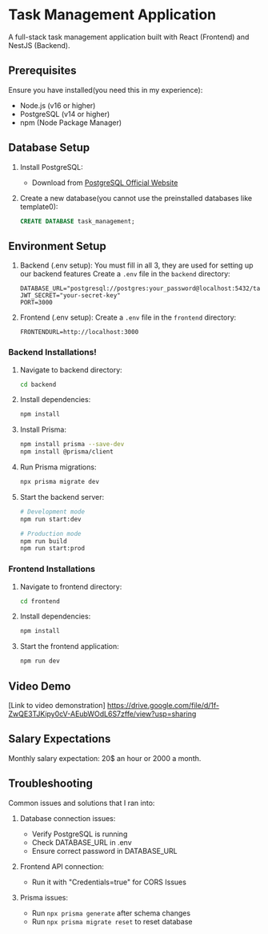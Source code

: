 # Task Management Application

A full-stack task management application built with React (Frontend) and NestJS (Backend).

## Prerequisites

Ensure you have installed(you need this in my experience):
- Node.js (v16 or higher)
- PostgreSQL (v14 or higher)
- npm (Node Package Manager)

## Database Setup

1. Install PostgreSQL:
   - Download from [PostgreSQL Official Website](https://www.postgresql.org/download/) 

2. Create a new database(you cannot use the preinstalled databases like template0):
   ```sql
   CREATE DATABASE task_management;
   ```

## Environment Setup

1. Backend (.env setup): You must fill in all 3, they are used for setting up our backend features
   Create a `.env` file in the `backend` directory:
   ```
   DATABASE_URL="postgresql://postgres:your_password@localhost:5432/task_management"
   JWT_SECRET="your-secret-key"
   PORT=3000
   ```

2. Frontend (.env setup):
   Create a `.env` file in the `frontend` directory:
   ```
   FRONTENDURL=http://localhost:3000
   ```


### Backend Installations!

1. Navigate to backend directory:
   ```bash
   cd backend
   ```

2. Install dependencies:
   ```bash
   npm install
   ```

3. Install Prisma:
   ```bash
   npm install prisma --save-dev
   npm install @prisma/client
   ```

4. Run Prisma migrations:
   ```bash
   npx prisma migrate dev
   ```

5. Start the backend server:
   ```bash
   # Development mode
   npm run start:dev

   # Production mode
   npm run build
   npm run start:prod
   ```

### Frontend Installations

1. Navigate to frontend directory:
   ```bash
   cd frontend
   ```

2. Install dependencies:
   ```bash
   npm install
   ```

3. Start the frontend application:
   ```bash
   npm run dev
   ```


## Video Demo

[Link to video demonstration] https://drive.google.com/file/d/1f-ZwQE3TJKipy0cV-AEubWOdL6S7zffe/view?usp=sharing


## Salary Expectations

Monthly salary expectation: 20$ an hour or 2000 a month.


## Troubleshooting

Common issues and solutions that I ran into:
1. Database connection issues:
   - Verify PostgreSQL is running
   - Check DATABASE_URL in .env
   - Ensure correct password in DATABASE_URL

2. Frontend API connection:
   - Run it with "Credentials=true" for CORS Issues

3. Prisma issues:
   - Run `npx prisma generate` after schema changes
   - Run `npx prisma migrate reset` to reset database
 